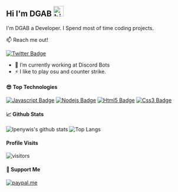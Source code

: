 ## Hi I'm DGAB <img src="https://user-images.githubusercontent.com/1303154/88677602-1635ba80-d120-11ea-84d8-d263ba5fc3c0.gif" width="28px" alt="hi">

I'm DGAB a Developer. I Spend most of time coding projects.

📫 Reach me out!

[![Twitter Badge](https://img.shields.io/badge/-@DGABzd-1ca0f1?style=flat&labelColor=1ca0f1&logo=twitter&logoColor=white&link=https://twitter.com/DGABzd)](https://twitter.com/DGABzd)

- 🔭 I’m currently working at Discord Bots
- ⚡ I like to play osu and counter strike.


#### 😎 Top Technologies

[![Javascript Badge](https://img.shields.io/badge/-Javascript-F0DB4F?style=for-the-badge&labelColor=black&logo=javascript&logoColor=F0DB4F)](#) [![Nodejs Badge](https://img.shields.io/badge/-Nodejs-3C873A?style=for-the-badge&labelColor=black&logo=node.js&logoColor=3C873A)](#) [![Html5 Badge](https://img.shields.io/badge/-HTML5-F16529?style=for-the-badge&labelColor=black&logo=html5&logoColor=F16529)](#) [![Css3 Badge](https://img.shields.io/badge/-CSS3-2965f1?style=for-the-badge&labelColor=black&logo=css3&logoColor=2965f1)](#)


#### 📈 Github Stats

![Ipenywis's github stats](https://github-readme-stats.vercel.app/api?username=DGABzd&count_private=true&theme=tokyonight&show_icons=true)
![Top Langs](https://github-readme-stats.vercel.app/api/top-langs/?username=DGABzd&layout=compact&count_private=true&theme=tokyonight)


#### Profile Visits 

![visitors](https://visitor-badge.glitch.me/badge?page_id=DGABzd)


#### 💖 Support Me

[![paypal.me](https://ionicabizau.github.io/badges/paypal.svg)](https://www.paypal.me/DGABzd)

